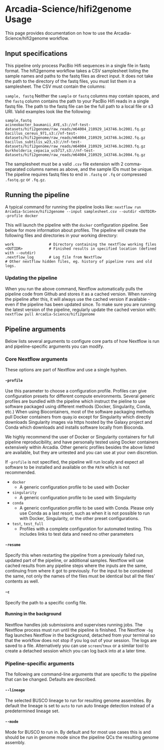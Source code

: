 # Arcadia-Science/hifi2genome Usage
This page provides documentation on how to use the Arcadia-Science/hifi2genome workflow.

## Input specifications
This pipeline only process PacBio Hifi sequences in a single file in fastq format. The hifi2genome workflow takes a CSV samplesheet listing the sample names and paths to the fastq files as direct input. It does not take the path to the directory of the fastq files, you must list them in a samplesheet. The CSV must contain the columns:

`sample, fastq`
Neither the `sample` or `fastq` columns may contain spaces, and the `fastq` column contains the path to your PacBio Hifi reads in a single fastq file. The path to the fastq file can be the full path to a local file or s3 URI. Valid examples look like the following:

```
sample,fastq
acineobacter_baumanii_AYE,s3://nf-test-datasets/hifi2genome/raw_reads/m64004_210929_143746.bc2001.fq.gz
bacillus_cereus_971,s3://nf-test-datasets/hifi2genome/raw_reads/m64004_210929_143746.bc2002.fq.gz
bacillus_subtilis_w23,s3://nf-test-datasets/hifi2genome/raw_reads/m64004_210929_143746.bc2003.fq.gz
burkholderia_cepacia_ucb717,s3://nf-test-datasets/hifi2genome/raw_reads/m64004_210929_143746.bc2004.fq.gz
```

The samplesheet must be a valid `.csv` file extension with 2 comma-separated columns names as above, and the sample IDs must be unique. The pipeline requires fastq files to end in `.fastq` or `.fq` or compressed `.fastq.gz` or `.fq.gz`.

## Running the pipeline
A typical command for running the pipeline looks like:
`nextflow run Arcadia-Science/hifi2genome --input samplesheet.csv --outdir <OUTDIR> -profile docker`

This will launch the pipeline with the `docker` configuration pipeline. See below for more information about profiles.
The pipeline will create the following files and directories in your working directory:
```
work                # Directory containing the nextflow working files
<OUTIDR>            # Finished results in specified location (defined with --outdir)
.nextflow_log       # Log file from Nextflow
# Other nextflow hidden files, eg. history of pipeline runs and old logs.
```

### Updating the pipeline
When you run the above command, Nextflow automatically pulls the pipeline code from Github and stores it as a cached version. When running the pipeline after this, it will always use the cached version if available - even if the pipeline has been updated since. To make sure you are running the latest version of the pipeline, regularly update the cached version with:
`nextflow pull Arcadia-Science/hifi2genome`

## Pipeline arguments
Below lists several arguments to configure core parts of how Nextflow is run and pipeline-specific arguments you can modify.

### Core Nextflow arguments
These options are part of Nextflow and use a single hyphen.

#### `-profile`
Use this parameter to choose a configuration profile. Profiles can give configuration presets for different compute environments. Several generic profiles are bundled with the pipeline which instruct the pieline to use software packaged using different methods (Docker, Singularity, Conda, etc.) When using Biocontainers, most of the software packaging methods pull Docker containers from quay.io except for Singularity which directly downloads Singularity images via https hosted by the Galaxy project and Conda which downloads and installs software locally from Bioconda.

We highly recommend the user of Docker or Singularity containers for full pipeline reproducibility, and have personally tested using Docker containers extensively within Arcadia. Other generic profiles besides the above listed are available, but they are untested and you can use at your own discretion.

If `-profile` is not specified, the pipeline will run locally and expect all software to be installed and available on the `PATH` which is not recommended.

- `docker`
  - A generic configuration profile to be used with Docker
- `singularity`
  - A generic configuration profile to be used with Singularity
- `conda`
  - A generic configuration profile to be used with Conda. Please only use Conda as a last resort, such as when it is not possible to run with Docker, Singularity, or the other preset configurations.
- `test`, `test_full`
  - Profiles with a complete configuration for automated testing. This includes links to test data and need no other parameters

#### `-resume`
Specify this when restarting the pipeline from a previously failed run, updated part of the pipeline, or additional samples. Nextflow will use cached results from any pipeline steps where the inputs are the same, continuing from where it got to previously. For the input to be considered the same, not only the names of the files must be identical but all the files' contents as well.

#### `-c`
Specify the path to a specific config file.

#### Running in the background
Nextflow handles job submissions and supervises running jobs. The Nextflow process must run until the pipeline is finished. The Nextflow `-bg` flag launches Nextflow in the background, detached from your terminal so that the workflow does not stop if you log out of your session. The logs are saved to a file. Alternatively you can use `screen`/`tmux` or a similar tool to create a detached session which you can log back into at a later time.

### Pipeline-specific arguments
The following are command-line arguments that are specific to the pipeline that can be changed. Defaults are described.

#### `--lineage`
The selected BUSCO lineage to run for resulting genome assemblies. By default the lineage is set to `auto` to run auto lineage detection instead of a predetermined lineage set.

#### `--mode`
Mode for BUSCO to run in. By default and for most use cases this is and should be run in genome mode since the pipeline QCs the resulting genome assembly.
